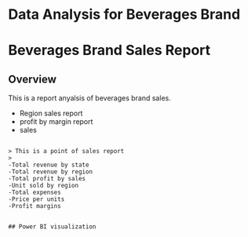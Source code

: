 # Data Analysis for Beverages Brand

# Beverages Brand Sales Report


## Overview

This is a report anyalsis of beverages brand sales.
+ Region sales report
+ profit by margin report
+ sales
~~~

> This is a point of sales report
>
-Total revenue by state
-Total revenue by region
-Total profit by sales
-Unit sold by region
-Total expenses
-Price per units
-Profit margins


## Power BI visualization





